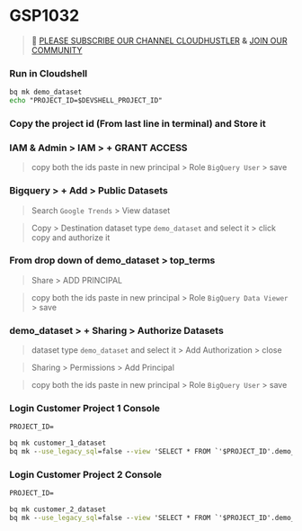 # GSP1032
>🚨 [PLEASE SUBSCRIBE OUR CHANNEL CLOUDHUSTLER](https://www.youtube.com/@cloudhustlers) **&** [JOIN OUR COMMUNITY](https://chat.whatsapp.com/KBfUcSleGGEFf2Xvvm8FW3)
### Run in Cloudshell
```cmd
bq mk demo_dataset
echo "PROJECT_ID=$DEVSHELL_PROJECT_ID"
```
### Copy the project id (From last line in terminal) and Store it
### IAM & Admin > IAM > + GRANT ACCESS
>copy both the ids paste in new principal > Role ```BigQuery User``` > save

### Bigquery > + Add > Public Datasets 
> Search ```Google Trends``` > View dataset 

> Copy > Destination dataset type ```demo_dataset``` and select it > click copy and authorize it

### From drop down of demo_dataset > top_terms 
> Share > ADD PRINCIPAL

> copy both the ids paste in new principal > Role ```BigQuery Data Viewer``` > save

### demo_dataset > + Sharing > Authorize Datasets
> dataset type ```demo_dataset``` and select it > Add Authorization > close

>Sharing > Permissions > Add Principal

>copy both the ids paste in new principal > Role ```BigQuery User``` > save
### Login Customer Project 1 Console
```cmd
PROJECT_ID=
```
```cmd
bq mk customer_1_dataset
bq mk --use_legacy_sql=false --view 'SELECT * FROM `'$PROJECT_ID'.demo_dataset.top_terms`' customer_1_dataset.customer_1_table
```  

### Login Customer Project 2 Console
```cmd
PROJECT_ID=
```
```cmd
bq mk customer_2_dataset
bq mk --use_legacy_sql=false --view 'SELECT * FROM `'$PROJECT_ID'.demo_dataset.top_terms`' customer_2_dataset.customer_2_table
```  
